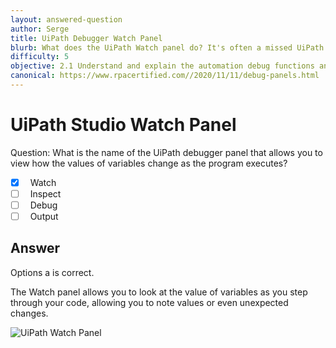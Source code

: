 ```yaml
---
layout: answered-question
author: Serge
title: UiPath Debugger Watch Panel
blurb: What does the UiPath Watch panel do? It's often a missed UiPath Certification Exam question. Know the answer.
difficulty: 5
objective: 2.1 Understand and explain the automation debug functions and usage such as breakpoints
canonical: https://www.rpacertified.com//2020/11/11/debug-panels.html
---
```

<h1>UiPath Studio Watch Panel</h1>

Question: What is the name of the UiPath debugger panel that allows you to view how the values of variables change as the program executes?

- [x] &nbsp;  Watch
- [ ] &nbsp;  Inspect
- [ ] &nbsp;  Debug
- [ ] &nbsp;  Output

## Answer

Options a is correct.

The Watch panel allows you to look at the value of variables as you step through your code, allowing you to note values or even unexpected changes.

<img src="https://files.readme.io/d7403f4-debug.png" class="img-fluid" alt="UiPath Watch Panel">

